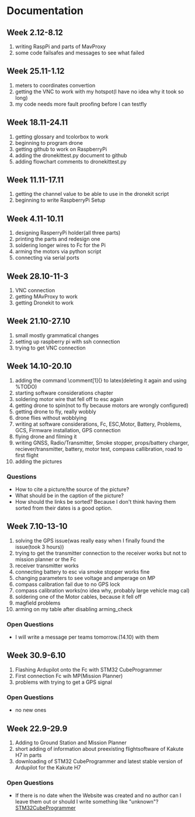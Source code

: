# Documentation
## Week 2.12-8.12
1. writing RaspPi and parts of MavProxy
2. some code failsafes and messages to see what failed
## Week 25.11-1.12
1. meters to coordinates convertion
2. getting the VNC to work with my hotspot(I have no idea why it took so long)
3. my code needs more fault proofing before I can testfly
## Week 18.11-24.11
1. getting glossary and tcolorbox to work
2. beginning to program drone
3. getting github to work on RaspberryPi
4. adding the dronekittest.py document to github
5. adding flowchart comments to dronekittest.py

## Week 11.11-17.11
1. getting the channel value to be able to use in the dronekit script
2. beginning to write RaspberryPi Setup
## Week 4.11-10.11
1. designing RasperryPi holder(all three parts)
2. printing the parts and redesign one
3. soldering longer wires to Fc for the Pi
4. arming the motors via python script
5. connecting via serial ports


## Week 28.10-11-3
1. VNC connection
2. getting MAvProxy to work
3. getting Dronekit to work



## Week 21.10-27.10
1. small mostly grammatical changes
2. setting up raspberry pi with ssh connection
3. trying to get VNC connection
## Week 14.10-20.10
1. adding the command \comment[1]{} to latex(deleting it again and using %TODO)
2. starting software considerations chapter
3. soldering motor wire that fell off to esc again
4. getting drone to spin(not to fly because motors are wrongly configured)
5. getting drone to fly, really wobbly
6. drone flies without wobblying
7. writing at software considerations, Fc, ESC,Motor, Battery, Problems, GCS, Firmware installation, GPS connection
8. flying drone and filming it
9. writing GNSS, Radio/Transmitter, Smoke stopper, props/battery charger, reciever/transmitter, battery, motor test, compass callibration, road to first flight
10. adding the pictures

### Questions
- How to cite a picture/the source of the picture?
- What should be in the caption of the picture?
- How should the links be sorted? Because I don't think having them sorted from their dates is a good option.
## Week 7.10-13-10
1. solving the GPS issue(was really easy when I finally found the issue(took 3 hours))
2. trying to get the transmitter connection to the receiver works but not to mission planner or the Fc
3. receiver transmitter works
4. connecting battery to esc via smoke stopper works fine
5. changing parameters to see voltage and amperage on MP
6. compass calibration fail due to no GPS lock
7. compass calibration works(no idea why, probably large vehicle mag cal)
8. soldering one of the Motor cables, because it fell off
9. magfield problems
10. arming on my table after disabling arming_check

### Open Questions
- I will write a message per teams tomorrow.(14.10) with them


## Week 30.9-6.10
1. Flashing Ardupilot onto the Fc with STM32 CubeProgrammer
2. First connection Fc wih MP(Mission Planner)
3. problems with trying to get a GPS signal


### Open Questions
- no new ones
## Week 22.9-29.9

1. Adding to Ground Station and Mission Planner
2. short adding of information about preexisting flightsoftware of Kakute H7 in parts
3. downloading of STM32 CubeProgrammer and latest stable version of Ardupilot for the Kakute H7
### Open Questions
-  If there is no date when the Website was created and no author can I leave them out or should I write something like "unknown"?
[STM32CubeProgrammer](www.st.com/en/development-tools/stm32cubeprog.html)